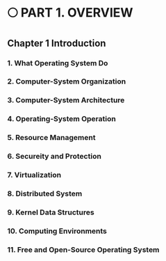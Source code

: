 # 🌕 PART 1. OVERVIEW

## Chapter 1 Introduction

### 1. What Operating System Do

### 2. Computer-System Organization

### 3. Computer-System Architecture

### 4. Operating-System Operation

### 5. Resource Management

### 6. Secureity and Protection

### 7. Virtualization

### 8. Distributed System

### 9. Kernel Data Structures

### 10. Computing Environments

### 11. Free and Open-Source Operating System
